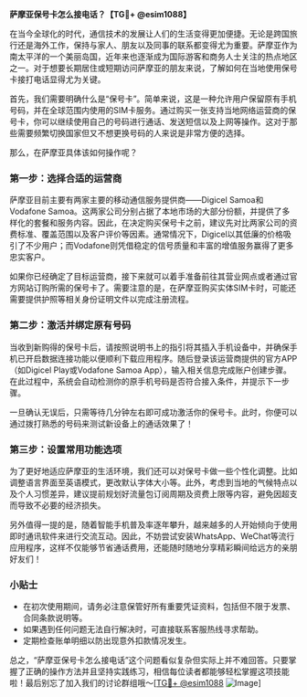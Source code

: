 **萨摩亚保号卡怎么接电话？【TG💪+ @esim1088】**

在当今全球化的时代，通信技术的发展让人们的生活变得更加便捷。无论是跨国旅行还是海外工作，保持与家人、朋友以及同事的联系都变得尤为重要。萨摩亚作为南太平洋的一个美丽岛国，近年来也逐渐成为国际游客和商务人士关注的热点地区之一。对于想要长期居住或短期访问萨摩亚的朋友来说，了解如何在当地使用保号卡接打电话显得尤为关键。

首先，我们需要明确什么是“保号卡”。简单来说，这是一种允许用户保留原有手机号码，并在全球范围内使用的SIM卡服务。通过购买一张支持当地网络运营商的保号卡，你可以继续使用自己的号码进行通话、发送短信以及上网等操作。这对于那些需要频繁切换国家但又不想更换号码的人来说是非常方便的选择。

那么，在萨摩亚具体该如何操作呢？

### 第一步：选择合适的运营商

萨摩亚目前主要有两家主要的移动通信服务提供商——Digicel Samoa和Vodafone Samoa。这两家公司分别占据了本地市场的大部分份额，并提供了多样化的套餐和服务内容。因此，在决定购买保号卡之前，建议先对比两家公司的资费标准、覆盖范围以及客户评价等因素。通常情况下，Digicel以其低廉的价格吸引了不少用户；而Vodafone则凭借稳定的信号质量和丰富的增值服务赢得了更多忠实客户。

如果你已经确定了目标运营商，接下来就可以着手准备前往其营业网点或者通过官方网站订购所需的保号卡了。需要注意的是，在萨摩亚购买实体SIM卡时，可能还需要提供护照等相关身份证明文件以完成注册流程。

### 第二步：激活并绑定原有号码

当收到新购得的保号卡后，请按照说明书上的指引将其插入手机设备中，并确保手机已开启数据连接功能以便顺利下载应用程序。随后登录该运营商提供的官方APP（如Digicel Play或Vodafone Samoa App），输入相关信息完成账户创建步骤。在此过程中，系统会自动检测你的原手机号码是否符合接入条件，并提示下一步骤。

一旦确认无误后，只需等待几分钟左右即可成功激活你的保号卡。此时，你便可以通过拨打熟悉的号码来测试新设备上的通话效果了！

### 第三步：设置常用功能选项

为了更好地适应萨摩亚的生活环境，我们还可以对保号卡做一些个性化调整。比如调整语言界面至英语模式，更改默认字体大小等。此外，考虑到当地的气候特点以及个人习惯差异，建议提前规划好流量包订阅周期及资费上限等内容，避免因超支而导致不必要的经济损失。

另外值得一提的是，随着智能手机普及率逐年攀升，越来越多的人开始倾向于使用即时通讯软件来进行交流互动。因此，不妨尝试安装WhatsApp、WeChat等流行应用程序，这样不仅能够节省通话费用，还能随时随地分享精彩瞬间给远方的亲朋好友们！

### 小贴士

- 在初次使用期间，请务必注意保管好所有重要凭证资料，包括但不限于发票、合同条款说明等。
- 如果遇到任何问题无法自行解决时，可直接联系客服热线寻求帮助。
- 定期检查账单明细以防出现意外扣款情况发生。

总之，“萨摩亚保号卡怎么接电话”这个问题看似复杂但实际上并不难回答。只要掌握了正确的操作方法并且坚持实践练习，相信每位读者都能够轻松掌握这项技能啦！最后别忘了加入我们的讨论群组哦～[[TG💪+ @esim1088](https://t.me/s/esim1088) ![Image](https://i.postimg.cc/4NQfJmqS/Snipaste-2025-05-13-00-14-12.png)]